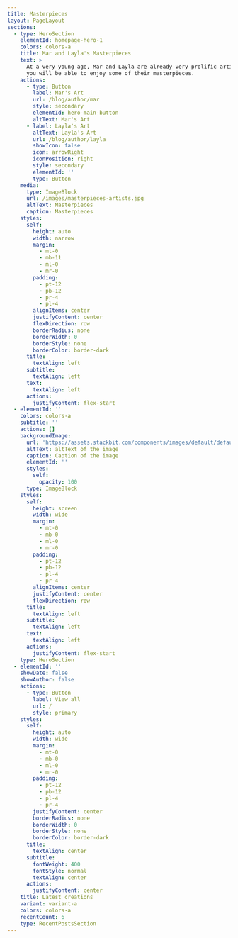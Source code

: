 ```yaml
---
title: Masterpieces
layout: PageLayout
sections:
  - type: HeroSection
    elementId: homepage-hero-1
    colors: colors-a
    title: Mar and Layla's Masterpieces
    text: >
      At a very young age, Mar and Layla are already very prolific artists. Here
      you will be able to enjoy some of their masterpieces.
    actions:
      - type: Button
        label: Mar's Art
        url: /blog/author/mar
        style: secondary
        elementId: hero-main-button
        altText: Mar's Art
      - label: Layla's Art
        altText: Layla's Art
        url: /blog/author/layla
        showIcon: false
        icon: arrowRight
        iconPosition: right
        style: secondary
        elementId: ''
        type: Button
    media:
      type: ImageBlock
      url: /images/masterpieces-artists.jpg
      altText: Masterpieces
      caption: Masterpieces
    styles:
      self:
        height: auto
        width: narrow
        margin:
          - mt-0
          - mb-11
          - ml-0
          - mr-0
        padding:
          - pt-12
          - pb-12
          - pr-4
          - pl-4
        alignItems: center
        justifyContent: center
        flexDirection: row
        borderRadius: none
        borderWidth: 0
        borderStyle: none
        borderColor: border-dark
      title:
        textAlign: left
      subtitle:
        textAlign: left
      text:
        textAlign: left
      actions:
        justifyContent: flex-start
  - elementId: ''
    colors: colors-a
    subtitle: ''
    actions: []
    backgroundImage:
      url: 'https://assets.stackbit.com/components/images/default/default-image.png'
      altText: altText of the image
      caption: Caption of the image
      elementId: ''
      styles:
        self:
          opacity: 100
      type: ImageBlock
    styles:
      self:
        height: screen
        width: wide
        margin:
          - mt-0
          - mb-0
          - ml-0
          - mr-0
        padding:
          - pt-12
          - pb-12
          - pl-4
          - pr-4
        alignItems: center
        justifyContent: center
        flexDirection: row
      title:
        textAlign: left
      subtitle:
        textAlign: left
      text:
        textAlign: left
      actions:
        justifyContent: flex-start
    type: HeroSection
  - elementId: ''
    showDate: false
    showAuthor: false
    actions:
      - type: Button
        label: View all
        url: /
        style: primary
    styles:
      self:
        height: auto
        width: wide
        margin:
          - mt-0
          - mb-0
          - ml-0
          - mr-0
        padding:
          - pt-12
          - pb-12
          - pl-4
          - pr-4
        justifyContent: center
        borderRadius: none
        borderWidth: 0
        borderStyle: none
        borderColor: border-dark
      title:
        textAlign: center
      subtitle:
        fontWeight: 400
        fontStyle: normal
        textAlign: center
      actions:
        justifyContent: center
    title: Latest creations
    variant: variant-a
    colors: colors-a
    recentCount: 6
    type: RecentPostsSection
---
```

